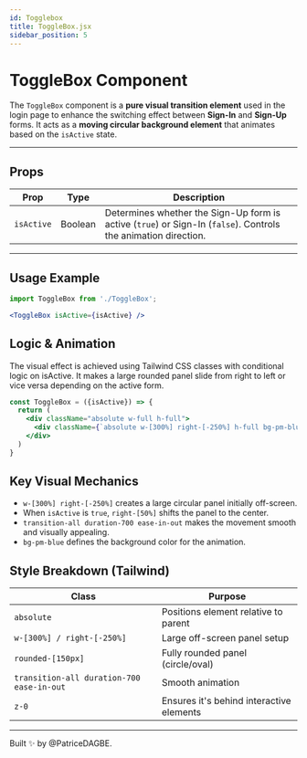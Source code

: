 ```yaml
---
id: Togglebox
title: ToggleBox.jsx
sidebar_position: 5
---
```


# ToggleBox Component

The `ToggleBox` component is a **pure visual transition element** used in the login page to enhance the switching effect between **Sign-In** and **Sign-Up** forms. It acts as a **moving circular background element** that animates based on the `isActive` state.

---

## Props

| Prop      | Type    | Description                                                  |
|-----------|---------|--------------------------------------------------------------|
| `isActive` | Boolean | Determines whether the Sign-Up form is active (`true`) or Sign-In (`false`). Controls the animation direction. |

---

## Usage Example

```jsx
import ToggleBox from './ToggleBox';

<ToggleBox isActive={isActive} />
```

## Logic & Animation

The visual effect is achieved using Tailwind CSS classes with conditional logic on isActive. It makes a large rounded panel slide from right to left or vice versa depending on the active form.

```jsx
const ToggleBox = ({isActive}) => {
  return (
    <div className="absolute w-full h-full">
      <div className={`absolute w-[300%] right-[-250%] h-full bg-pm-blue rounded-[150px] z-0 transition-all duration-700 ease-in-out ${isActive ? 'right-[50%]' : ''}`}></div>
    </div>
  )
}
```

## Key Visual Mechanics

- `w-[300%] right-[-250%]` creates a large circular panel initially off-screen.
- When `isActive` is `true`, `right-[50%]` shifts the panel to the center.
- `transition-all duration-700 ease-in-out` makes the movement smooth and visually appealing.
- `bg-pm-blue` defines the background color for the animation.

## Style Breakdown (Tailwind)

| Class      | Purpose                                |
|-----------|-----------------------------------------|
| `absolute` | Positions element relative to parent   |
|`w-[300%] / right-[-250%]`| Large off-screen panel setup |
| `rounded-[150px]` | Fully rounded panel (circle/oval) |
| `transition-all duration-700 ease-in-out` | Smooth animation |
| `z-0` | Ensures it's behind interactive elements |

---

Built ✨ by @PatriceDAGBE.